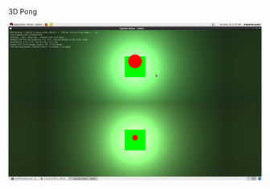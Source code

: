 3D Pong


![Splitscreen with facing paddles](https://raw.githubusercontent.com/DanielMiles/3D-Pong/master/Screenshot-1.png "Screenshot")
